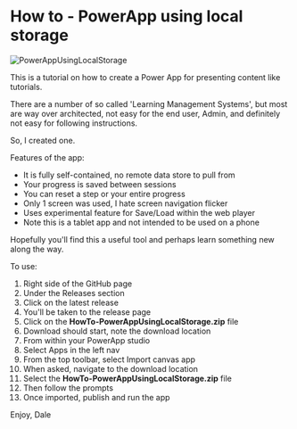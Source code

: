 # How to - PowerApp using local storage

![PowerAppUsingLocalStorage](https://user-images.githubusercontent.com/2302848/238690780-fc360b5a-71fa-48eb-becf-65bd56e662fe.png)

This is a tutorial on how to create a Power App for presenting content like tutorials.

There are a number of so called 'Learning Management Systems', but most are way over architected, not easy for the end user, Admin, and definitely not easy for following instructions.

So, I created one.

Features of the app:

- It is fully self-contained, no remote data store to pull from
- Your progress is saved between sessions
- You can reset a step or your entire progress
- Only 1 screen was used, I hate screen navigation flicker
- Uses experimental feature for Save/Load within the web player
- Note this is a tablet app and not intended to be used on a phone

Hopefully you'll find this a useful tool and perhaps learn something new along the way.

To use:

1. Right side of the GitHub page
2. Under the Releases section
3. Click on the latest release
4. You'll be taken to the release page
5. Click on the **HowTo-PowerAppUsingLocalStorage.zip** file
6. Download should start, note the download location
7. From within your PowerApp studio
8. Select Apps in the left nav
9. From the top toolbar, select Import canvas app
10. When asked, navigate to the download location
11. Select the **HowTo-PowerAppUsingLocalStorage.zip** file
12. Then follow the prompts
13. Once imported, publish and run the app

Enjoy,
Dale
